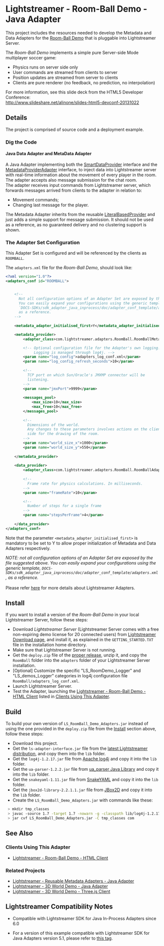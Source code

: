 # Lightstreamer - Room-Ball Demo - Java Adapter

<!-- START DESCRIPTION lightstreamer-example-roomball-adapter-java -->

This project includes the resources needed to develop the Metadata and Data Adapters for the [Room-Ball Demo](https://github.com/Lightstreamer/Lightstreamer-example-RoomBall-client-javascript) that is pluggable into Lightstreamer Server.<br>

The *Room-Ball Demo* implements a simple pure Server-side Mode multiplayer soccer game:
* Physics runs on server side only
* User commands are streamed from clients to server
* Position updates are streamed from server to clients
* Clients are pure renderer (no feedback, no prediction, no interpolation)
 
For more information, see this slide deck from the HTML5 Developer Conference:<br>
http://www.slideshare.net/alinone/slides-html5-devconf-20131022

## Details

The project is comprised of source code and a deployment example.

### Dig the Code

#### Java Data Adapter and MetaData Adapter

A Java Adapter implementing both the [SmartDataProvider](http://www.lightstreamer.com/docs/adapter_java_inprocess_api/com/lightstreamer/interfaces/data/SmartDataProvider.html) interface and the [MetadataProviderAdapter](http://www.lightstreamer.com/docs/adapter_java_inprocess_api/com/lightstreamer/interfaces/metadata/MetadataProviderAdapter.html) interface, to inject data into Lightstreamer server with real-time information about the movement of every player in the room. The adapter accepts also message submission for the chat room.<br>
The adapter receives input commands from Lightstreamer server, which forwards messages arrived from clients to the adapter in relation to:
* Movement commands;
* Changing last message for the player.

The Metadata Adapter inherits from the reusable [LiteralBasedProvider](https://github.com/Lightstreamer/Lightstreamer-example-ReusableMetadata-adapter-java) and just adds a simple support for message submission. It should not be used as a reference, as no guaranteed delivery and no clustering support is shown.

<!-- END DESCRIPTION lightstreamer-example-roomball-adapter-java -->

### The Adapter Set Configuration

This Adapter Set is configured and will be referenced by the clients as `ROOMBALL`. 

The `adapters.xml` file for the *Room-Ball Demo*, should look like:

```xml      
<?xml version="1.0"?>
<adapters_conf id="ROOMBALL">


    <!--
      Not all configuration options of an Adapter Set are exposed by this file. 
      You can easily expand your configurations using the generic template, 
      `DOCS-SDKs/sdk_adapter_java_inprocess/doc/adapter_conf_template/adapters.xml`,
      as a reference.
    -->
    
    <metadata_adapter_initialised_first>Y</metadata_adapter_initialised_first>

    <metadata_provider>
        <adapter_class>com.lightstreamer.adapters.RoomBall.RoomBallMetaAdapter</adapter_class>

        <!-- Optional configuration file for the Adapter's own logging.
             Logging is managed through log4j. -->
        <param name="log_config">adapters_log_conf.xml</param>
        <param name="log_config_refresh_seconds">10</param>
  
        <!--
          TCP port on which Sun/Oracle's JMXMP connector will be
          listening.
        -->
        <param name="jmxPort">9999</param>
        
        <messages_pool>
            <max_size>10</max_size>
            <max_free>10</max_free>
        </messages_pool>
        
        <!--
          Dimensions of the world. 
          Any changes to these parameters involves actions on the client
          side for the drawing of the room.
        -->
        <param name="world_size_x">1000</param>
        <param name="world_size_y">550</param>
        
    </metadata_provider>
    
    <data_provider>
        <adapter_class>com.lightstreamer.adapters.RoomBall.RoomBallAdapter</adapter_class>
        
        <!--
          Frame rate for physics calculations. In milliseconds.
        -->
        <param name="frameRate">10</param>

        <!--
          Number of steps for a single frame
        -->
        <param name="stepsPerFrame">4</param>
          
    </data_provider>
</adapters_conf>
```
Note that the parameter `<metadata_adapter_initialised_first>` is mandatory to be set to Y to allow proper initialization of Metadata and Data Adapters respectively.<br>

<i>NOTE: not all configuration options of an Adapter Set are exposed by the file suggested above. 
You can easily expand your configurations using the generic template, `DOCS-SDKs/sdk_adapter_java_inprocess/doc/adapter_conf_template/adapters.xml`, as a reference.</i><br>
<br>
Please refer [here](http://www.lightstreamer.com/docs/base/Lightstreamer/DOCS-SDKs/General%20Concepts.pdf) for more details about Lightstreamer Adapters.

## Install

If you want to install a version of the *Room-Ball Demo* in your local Lightstreamer Server, follow these steps:

* Download *Lightstreamer Server* (Lightstreamer Server comes with a free non-expiring demo license for 20 connected users) from [Lightstreamer Download page](http://www.lightstreamer.com/download.htm), and install it, as explained in the `GETTING_STARTED.TXT` file in the installation home directory.
* Make sure that Lightstreamer Server is not running.
* Get the `deploy.zip` file of the [proper release](https://github.com/Lightstreamer/Lightstreamer-example-RoomBall-adapter-java/releases), unzip it, and copy the `RoomBall` folder into the `adapters` folder of your Lightstreamer Server installation.
* [Optional]  Customize the specific "LS_RoomDemo_Logger" and "LS_demos_Logger" categories in log4j configuration file `RoomBall/adapters_log_conf.xml`.
* Launch Lightstreamer Server.
* Test the Adapter, launching the [Lightstreamer - Room-Ball Demo - HTML Client](https://github.com/Lightstreamer/Lightstreamer-example-RoomBall-client-javascript) listed in [Clients Using This Adapter](https://github.com/Lightstreamer/Lightstreamer-example-RoomBall-adapter-java#clients-using-this-adapter).

## Build

To build your own version of `LS_RoomBall_Demo_Adapters.jar` instead of using the one provided in the `deploy.zip` file from the [Install](https://github.com/Lightstreamer/Lightstreamer-example-RoomBall-adapter-java#install) section above, follow these steps:

* Download this project.
* Get the `ls-adapter-interface.jar` file from the [latest Lightstreamer distribution](http://www.lightstreamer.com/download), and copy them into the `lib` folder.
* Get the `log4j-1.2.17.jar` file from [Apache log4j](https://logging.apache.org/log4j/1.2/) and copy it into the `lib` folder.
* Get the `ua-parser-1.2.2.jar` file from [ua_parser Java Library](https://github.com/tobie/ua-parser/tree/master/java) and copy it into the `lib` folder.
* Get the `snakeyaml-1.11.jar` file from [SnakeYAML](https://code.google.com/p/snakeyaml/) and copy it into the `lib` folder.
* Get the `jbox2d-library-2.2.1.1.jar` file from [JBox2D](https://code.google.com/p/jbox2d/) and copy it into the `lib` folder.
* Create the `LS_RoomBall_Demo_Adapters.jar` with commands like these:
```sh
 > mkdir tmp_classes
 > javac -source 1.7 -target 1.7 -nowarn -g -classpath lib/log4j-1.2.17.jar;lib/ls-adapter-interface.jar;lib/jbox2d-library-2.2.1.1.jar;lib/ua-parser-1.2.2.jar;lib/snakeyaml-1.11.jar -sourcepath src/ -d tmp_classes src/com/lightstreamer/adapters/RoomBall/RoomBallAdapter.java
 > jar cvf LS_RoomBall_Demo_Adapters.jar -C tmp_classes com
```

## See Also

### Clients Using This Adapter
<!-- START RELATED_ENTRIES -->

* [Lightstreamer - Room-Ball Demo - HTML Client](https://github.com/Lightstreamer/Lightstreamer-example-RoomBall-client-javascript)

### Related Projects

* [Lightstreamer - Reusable Metadata Adapters - Java Adapter](https://github.com/Lightstreamer/Lightstreamer-example-ReusableMetadata-adapter-java)
* [Lightstreamer - 3D World Demo - Java Adapter](https://github.com/Lightstreamer/Lightstreamer-example-3DWorld-adapter-java)
* [Lightstreamer - 3D World Demo - Three.js Client](https://github.com/Lightstreamer/Lightstreamer-example-3DWorld-client-javascript)

<!-- END RELATED_ENTRIES -->
## Lightstreamer Compatibility Notes

* Compatible with Lightstreamer SDK for Java In-Process Adapters since 6.0
- For a version of this example compatible with Lightstreamer SDK for Java Adapters version 5.1, please refer to [this tag](https://github.com/Lightstreamer/Lightstreamer-example-RoomBall-adapter-java/tree/for_Lightstreamer_5.1).
